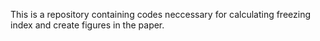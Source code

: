 This is a repository containing codes neccessary for calculating freezing index and create figures in the paper.
